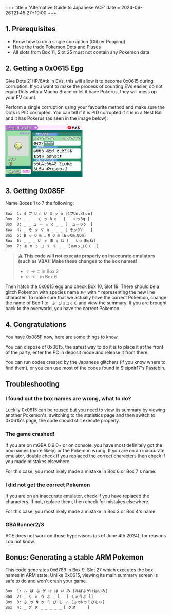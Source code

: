 +++
title = 'Alternative Guide to Japanese ACE'
date = 2024-06-26T21:45:27+10:00
+++

## 1. Prerequisites

- Know how to do a single corruption (Glitzer Popping)
- Have the trade Pokemon Dots and Pluses
- All slots from Box 11, Slot 25 must not contain any Pokemon data

## 2. Getting a 0x0615 Egg

Give Dots 21HP/6Atk in EVs, this will allow it to become 0x0615 during corruption. If you want to make the process of counting EVs easier, do not equip Dots with a Macho Brace or let it have Pokerus, they will mess up your EV count.

Perform a single corruption using your favourite method and make sure the Dots is PID corrupted. You can tell if it is PID corrupted if it is in a Nest Ball and it has Pokerus (as seen in the image below):

![nestballegg.png](nestballegg.png)

## 3. Getting 0x085F

Name Boxes 1 to 7 the following:

```text
Box  1: 4 プ U n い 3 ッ o	[4プUnい3ッo]
Box  2: _ _ _ く ッ 8 q _	[   くッ8q ]
Box  3: _ _ ュ ー ッ o _ _	[  ューッo  ]
Box  4: _ そ ッ ゲ n _ _ _	[ そッゲn   ]
Box  5: B ッ O m ‥ 0 O m	[BッOm‥0Om]
Box  6: _ _ _ い ィ ま q ね	[   いィまqね]
Box  7: ぁ m ぅ コ く く _ _	[ぁmぅコくく  ]
```

> ⚠️ **This code will not execute properly on inaccurate emulators (such as VBA)! Make these changes to the box names!**
> 
> - `く` &rarr; `こ` in Box 2
> - `い` &rarr; `_` in Box 6

Then hatch the 0x0615 egg and check Box 10, Slot 19. There should be a glitch Pokemon with species name `あ*` with * representing the new line character. To make sure that we actually have the correct Pokemon, change the name of Box 1 to ` ぶ びぅコくく` and view the summary. If you are brought back to the overworld, you have the correct Pokemon.

## 4. Congratulations

You have 0x085F now, here are some things to know.

You can dispose of 0x0615, the safest way to do it is to place it at the front of the party, enter the PC in deposit mode and release it from there.

You can run codes created by the Japanese glitchers (if you know where to find them), or you can use most of the codes found in Sleipnir17's [Pastebin](https://pastebin.com/u/Sleipnir17).

## Troubleshooting

### I found out the box names are wrong, what to do?

Luckily 0x0615 can be reused but you need to view its summary by viewing another Pokemon's, switching to the statistics page and then switch to 0x0615's page, the code should still execute properly.

### The game crashed! 

If you are on mGBA 0.9.0+ or on console, you have most definitely got the box names (more likely) or the Pokemon wrong. If you are on an inaccurate emulator, double check if you replaced the correct characters then check if you made mistakes elsewhere.

For this case, you most likely made a mistake in Box 6 or Box 7's name.

### I did not get the correct Pokemon

If you are on an inaccurate emulator, check if you have replaced the characters. If not, replace them, then check for mistakes elsewhere.

For this case, you most likely made a mistake in Box 3 or Box 4's name.

### GBARunner2/3

ACE does not work on those hypervisors (as of June 4th 2024), for reasons I do not know.

## Bonus: Generating a stable ARM Pokemon

This code generates 0x6789 in Box 9, Slot 27 which executes the box names in ARM state. Unlike 0x0615, viewing its main summary screen is safe to do and won't crash your game.

```
Box  1: ル ば ぶ ゲ け は い み	[ルばぶゲけはいみ]
Box  2: _ く ミ う ぶ _ l	[ くミうぶ l]
Box  3: ぶ ゥ N ゥ ミ び ち ぃ	[ぶゥNゥミびちぃ]
Box  4: _ グ ヌ _ _ _ _ _	[ グヌ     ]
```
